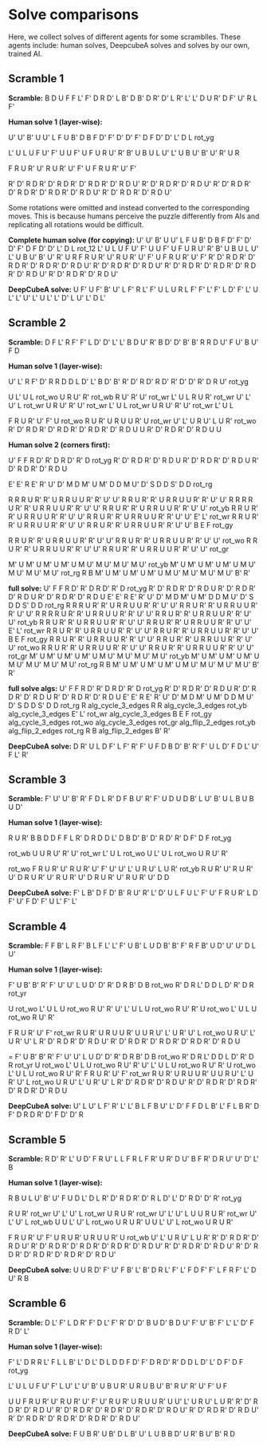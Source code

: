 # Solve comparisons
Here, we collect solves of different agents for some scramblles. These agents include: human solves, DeepcubeA solves and solves by our own, trained AI.

## Scramble 1
**Scramble:**
B D U F F L' F' D R D' L B' D B' D R' D' L R' L' L' D U R' D F' U' R L F'

**Human solve 1 (layer-wise):**
<!-- solve white layer -->
U' U' B' U U' L F U B' D B F D' F' D' D' F' D F D' D' L' D L rot_yg
<!-- solve middle edges -->
L' U L U F U' F' U U F' U F U R U' R' B' U B U L U' L' U B U' B' U' R' U R
<!-- solve yellow edges -->
F R U R' U' R U R' U' F' U F R U R' U' F'
<!-- solve yellow corners -->
R' D' R D R' D' R D R' D' R D R' D' R D U'
R' D' R D R' D' R D U'
R' D' R D R' D' R D R' D' R D R' D' R D U'
R' D' R D R' D' R D U'

Some rotations were omitted and instead converted to the corresponding moves. This is because humans perceive the puzzle differently from AIs and replicating all rotations would be difficult.

**Complete human solve (for copying):**
U' U' B' U U' L F U B' D B F D' F' D' D' F' D F D' D' L' D L rot_12 L' U L U F U' F' U U F' U F U R U' R' B' U B U L U' L' U B U' B' U' R' U R F R U R' U' R U R' U' F' U F R U R' U' F' R' D' R D R' D' R D R' D' R D R' D' R D U' R' D' R D R' D' R D U' R' D' R D R' D' R D R' D' R D R' D' R D U' R' D' R D R' D' R D U'


**DeepCubeA solve:**
U F' U F' B' U' L F' R L' F' U L U R L F' F' L' F' L D' F' L' U L' L' U' L' U L' L' D' L U' L' D L'

## Scramble 2
**Scramble:**
D F L' R F' F' L D' D' L' L' B D U' R' B D' D' B' B' R R D U' F U' B U' F D

**Human solve 1 (layer-wise):**
<!-- layer 1 -->
U' L' R F' D' R R D D L D' L' B D' B' R' D' R D' R D' R' D' D' R' D R U' rot_yg
<!-- layer 2 -->
U L' U L rot_wo U R U' R' rot_wb R U' R' U' rot_wr L' U L R U R' rot_wr U' L' U' L rot_wr U R U' R' U' rot_wr L' U L rot_wr U R U' R' U' rot_wr L' U L
<!-- layer 3 -->
F R U R' U' F' U rot_wo R U R' U R U U R' U rot_wr U' L' U R U' L U R' rot_wo R' D' R D R' D' R D R' D' R D R' D' R D U U R' D' R D R' D' R D U U

**Human solve 2 (corners first):**
<!-- corners -->
U' F F R D' R' D R D' R' D rot_yg R' D' R D R' D' R D U R' D' R D R' D' R D U R' D' R D R' D' R D U
<!-- yellow layer -->
E' E' R E' R' U' D' M D M' U M' D D M U' D' S D D S' D D rot_rg
<!-- layer 2 -->
R R R U R' R' U R R U U R' R' U' U' R R U R' R' U R R U U R' R' U' U' R R R R U R' R' U R R U U R' R' U' U' R R U R' R' U R R U U R' R' U' U' rot_yb R R U R' R' U R R U U R' R' U' U' R R U R' R' U R R U U R' R' U' U' E' L' rot_wr R R U R' R' U R R U U R' R' U' U' R R U R' R' U R R U U R' R' U' U' B E F rot_gy
<!-- layer 3 -->
R R U R' R' U R R U U R' R' U' U' R R U R' R' U R R U U R' R' U' U' rot_wo R R U R' R' U R R U U R' R' U' U' R R U R' R' U R R U U R' R' U' U' rot_gr
<!-- orient edges -->
M' U M' U M' U M' U M U' M U' M U' M U' rot_yb M' U M' U M' U M' U M U' M U' M U' M U' rot_rg R B M' U M' U M' U M' U M U' M U' M U' M U' B' R'

**full solve:**
U' F F R D' R' D R D' R' D rot_yg R' D' R D R' D' R D U R' D' R D R' D' R D U R' D' R D R' D' R D U E' E' R E' R' U' D' M D M' U M' D D M U' D' S D D S' D D rot_rg R R R U R' R' U R R U U R' R' U' U' R R U R' R' U R R U U R' R' U' U' R R R R U R' R' U R R U U R' R' U' U' R R U R' R' U R R U U R' R' U' U' rot_yb R R U R' R' U R R U U R' R' U' U' R R U R' R' U R R U U R' R' U' U' E' L' rot_wr R R U R' R' U R R U U R' R' U' U' R R U R' R' U R R U U R' R' U' U' B E F rot_gy R R U R' R' U R R U U R' R' U' U' R R U R' R' U R R U U R' R' U' U' rot_wo R R U R' R' U R R U U R' R' U' U' R R U R' R' U R R U U R' R' U' U' rot_gr M' U M' U M' U M' U M U' M U' M U' M U' rot_yb M' U M' U M' U M' U M U' M U' M U' M U' rot_rg R B M' U M' U M' U M' U M U' M U' M U' M U' B' R'

**full solve algs:**
U' F F R D' R' D R D' R' D rot_yg R' D' R D R' D' R D U R' D' R D R' D' R D U R' D' R D R' D' R D U E' E' R E' R' U' D' M D M' U M' D D M U' D' S D D S' D D rot_rg R alg_cycle_3_edges R R alg_cycle_3_edges rot_yb alg_cycle_3_edges E' L' rot_wr alg_cycle_3_edges B E F rot_gy alg_cycle_3_edges rot_wo alg_cycle_3_edges rot_gr alg_flip_2_edges rot_yb alg_flip_2_edges rot_rg R B alg_flip_2_edges B' R'


**DeepCubeA solve:**
D R' U L D F' L F' R' F' U F D B D' B' R' F' U L D' F D L' U' F L' R'

## Scramble 3
**Scramble:**
F' U' U' B' R' F D L R' D F B U' R' F' U D U D B' L U' B' U L B U B U D'

**Human solve 1 (layer-wise):**
<!-- layer 1 -->
R U R' B B D D F F L R' D R D D L' D B D' B' D' R D' R' D F' D F rot_yg
<!-- layer 2 -->
rot_wb U U R U' R' U' rot_wr L' U L rot_wo U L' U L rot_wo U R U' R'
<!-- layer 3 -->
rot_wo F R U R' U' R U R' U' F' U' U' L' U R U' L U R' rot_yb R U R' U' R U R' U' D R U R' U' R U R' U' D R U R' U' R U R' U' D D

**DeepCubeA solve:**
F' L B' D F D' B' R U' R' L' D' U L F U L' F' U' F R U R' L D F' U' F D' F' U L' F' L'

## Scramble 4
**Scramble:**
F F B' L R F' B L F L' L' F' U B' L U D B' B' F' R F B' U D' U' U' D L U'

**Human solve 1 (layer-wise):**
<!-- layer 1 -->
F' U B' B' R' F' U' U' L U D' D' R' D R B' D B rot_wo R' D R L' D D L D' R' D R rot_yr
<!-- layer 2 -->
U rot_wo L' U L U rot_wo R U' R' U' L' U L U rot_wo R U' R' U rot_wo L' U L U rot_wo R U' R'
<!-- layer 3 -->
F R U R' U' F' rot_wr R U R' U R U U R' U U R U' L' U R' U' L rot_wo U R U' L' U R' U' L R' D' R D R' D' R D U' R' D' R D R' D' R D R' D' R D R' D' R D U

= F' U B' B' R' F' U' U' L U D' D' R' D R B' D B rot_wo R' D R L' D D L D' R' D R rot_yr U rot_wo L' U L U rot_wo R U' R' U' L' U L U rot_wo R U' R' U rot_wo L' U L U rot_wo R U' R' F R U R' U' F' rot_wr R U R' U R U U R' U U R U' L' U R' U' L rot_wo U R U' L' U R' U' L R' D' R D R' D' R D U' R' D' R D R' D' R D R' D' R D R' D' R D U

**DeepCubeA solve:**
U' L U' L F' R' L' L' B L F B U' L' D' F F D L B' L' F L B R' D F' D R D R' D' F D' D' R

## Scramble 5
**Scramble:**
R D' R' L' U D' F R U' L L F R L F R' U R' D U' B F R' D R U' U' D' L' B

**Human solve 1 (layer-wise):**
<!-- layer 1 -->
R B U L U' B' U' F U D L' D L R' D' R D R' D' R L D' L' D' R D' D' R' rot_yg
<!-- layer 2 -->
R U R' rot_wr U' L' U' L rot_wr U R U R' rot_wr U' L' U' L U U R U R' rot_wr U' L' U' L rot_wb U U L' U' L rot_wo U R U R' U U L' U' L rot_wo U R U R'
<!-- layer 3 -->
F R U R' U' F' U R U R' U R U U R' U rot_wb U' L' U R U' L U R' R' D' R D R' D' R D U' R' D' R D R' D' R D R' D' R D R' D' R D U' R' D' R D R' D' R D U' R' D' R D R' D' R D R' D' R D R' D' R D U'

**DeepCubeA solve:**
U U R D' F' U' F B' L' B' D R L' F' L' F D F' F' L F R F' L' D U' R B

## Scramble 6
**Scramble:**
D L' F' L D R' F' D L' F' R' D' D' B U D' B D U' F' U' B' F' L' L' D' F R D' L'

**Human solve 1 (layer-wise):**
<!-- layer 1 -->
F' L' D R R L' F L L B' L' D L' D L D D F D' F' D R D' R' D D L D' L' D F' D F rot_yg
<!-- layer 2 -->
L' U L U F U' F' L U' L' U' B' U B U R' U R U B U' B' R U' R' U' F' U F
<!-- layer 3 -->
U U F R U R' U' R U R' U' F' U' R U R' U R U U R' U U' L' U R U' L U R' R' D' R D R' D' R D U' R' D' R D R' D' R D R' D' R D R' D' R D U' R' D' R D R' D' R D U' R' D' R D R' D' R D R' D' R D R' D' R D U'

**DeepCubeA solve:**
F U B R' U B' D L B' U' L U B B D' U R' B U' B' R D
